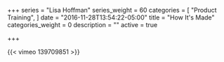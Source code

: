 +++
series = "Lisa Hoffman"
series_weight = 60
categories = [
  "Product Training",
]
date = "2016-11-28T13:54:22-05:00"
title = "How It's Made"
categories_weight = 0
description = ""
active = true

+++

{{< vimeo 139709851 >}}
